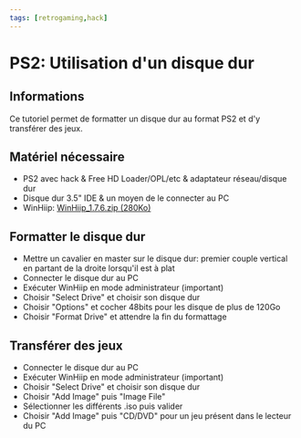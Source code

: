 ```yaml
---
tags: [retrogaming,hack]
---
```

# PS2: Utilisation d'un disque dur

## Informations
Ce tutoriel permet de formatter un disque dur au format PS2 et d'y transférer des jeux.

## Matériel nécessaire
* PS2 avec hack & Free HD Loader/OPL/etc & adaptateur réseau/disque dur
* Disque dur 3.5" IDE & un moyen de le connecter au PC
* WinHiip: [WinHiip_1.7.6.zip (280Ko)](/notes/files/games/ps2_winhiip/WinHiip_1.7.6.zip)

## Formatter le disque dur
* Mettre un cavalier en master sur le disque dur: premier couple vertical en partant de la droite lorsqu'il est à plat
* Connecter le disque dur au PC
* Exécuter WinHiip en mode administrateur (important)
* Choisir "Select Drive" et choisir son disque dur
* Choisir "Options" et cocher 48bits pour les disque de plus de 120Go
* Choisir "Format Drive" et attendre la fin du formattage

## Transférer des jeux
* Connecter le disque dur au PC
* Exécuter WinHiip en mode administrateur (important)
* Choisir "Select Drive" et choisir son disque dur
* Choisir "Add Image" puis "Image File"
* Sélectionner les différents .iso puis valider
* Choisir "Add Image" puis "CD/DVD" pour un jeu présent dans le lecteur du PC
